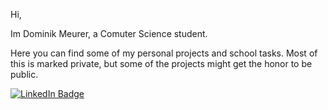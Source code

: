<!--
**DMeurer/DMeurer** is a ✨ _special_ ✨ repository because its `README.md` (this file) appears on your GitHub profile.

Here are some ideas to get you started:

- 🔭 I’m currently working on ...
- 🌱 I’m currently learning ...
- 👯 I’m looking to collaborate on ...
- 🤔 I’m looking for help with ...
- 💬 Ask me about ...
- 📫 How to reach me: ...
- 😄 Pronouns: ...
- ⚡ Fun fact: ...
-->

<!--
- I’m currently learning the basics of a bunch of languages. A Arduino-Robot for the Robocup in C++. A [Discord-bot](https://github.com/DMeurer/small-projects/tree/main/NodeJS/discord-bot) in Javascript. And sometimes other [small projets](https://github.com/DMeurer/small-projects) to teach myself how to code.
- There are are much more of my projects on [my website](https://dmeurer.github.io/Homepage/). 
- There is another Website i developed at [fff-trossingen.github.io](fff-trossingen.github.io)

-->

Hi, 

Im Dominik Meurer, a Comuter Science student. 

Here you can find some of my personal projects and school tasks.
Most of this is marked private, but some of the projects might get the honor to be public.

[![LinkedIn Badge](https://img.shields.io/badge/LinkedIn-0077B5?style=for-the-badge&logo=linkedin&logoColor=white&link=www.linkedin.com%2Fin%2Fdominik-meurer-52230a258)](https://www.linkedin.com/in/dominik-meurer-52230a258)


